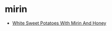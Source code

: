 # mirin

 * [White Sweet Potatoes With Mirin And Honey](../../index/w/white-sweet-potatoes-with-mirin-and-honey-388730.json)
